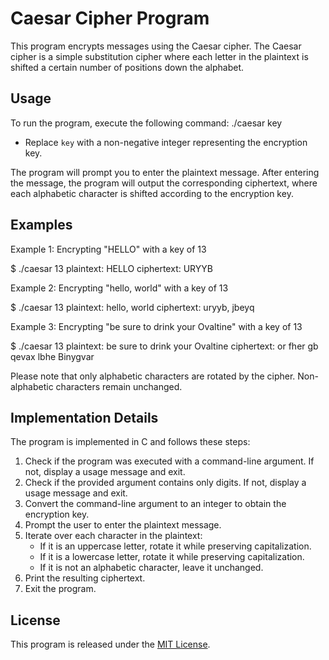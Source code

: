 # Caesar Cipher Program

This program encrypts messages using the Caesar cipher. The Caesar cipher is a simple substitution cipher where each letter in the plaintext is shifted a certain number of positions down the alphabet.

## Usage

To run the program, execute the following command: ./caesar key

- Replace `key` with a non-negative integer representing the encryption key.

The program will prompt you to enter the plaintext message. After entering the message, the program will output the corresponding ciphertext, where each alphabetic character is shifted according to the encryption key.

## Examples

Example 1: Encrypting "HELLO" with a key of 13

$ ./caesar 13
plaintext: HELLO
ciphertext: URYYB

Example 2: Encrypting "hello, world" with a key of 13

$ ./caesar 13
plaintext: hello, world
ciphertext: uryyb, jbeyq

Example 3: Encrypting "be sure to drink your Ovaltine" with a key of 13

$ ./caesar 13
plaintext: be sure to drink your Ovaltine
ciphertext: or fher gb qevax lbhe Binygvar


Please note that only alphabetic characters are rotated by the cipher. Non-alphabetic characters remain unchanged.

## Implementation Details

The program is implemented in C and follows these steps:

1. Check if the program was executed with a command-line argument. If not, display a usage message and exit.
2. Check if the provided argument contains only digits. If not, display a usage message and exit.
3. Convert the command-line argument to an integer to obtain the encryption key.
4. Prompt the user to enter the plaintext message.
5. Iterate over each character in the plaintext:
   - If it is an uppercase letter, rotate it while preserving capitalization.
   - If it is a lowercase letter, rotate it while preserving capitalization.
   - If it is not an alphabetic character, leave it unchanged.
6. Print the resulting ciphertext.
7. Exit the program.

## License

This program is released under the [MIT License](LICENSE).











